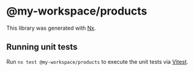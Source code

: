 # @my-workspace/products

This library was generated with [Nx](https://nx.dev).

## Running unit tests

Run `nx test @my-workspace/products` to execute the unit tests via [Vitest](https://vitest.dev/).
